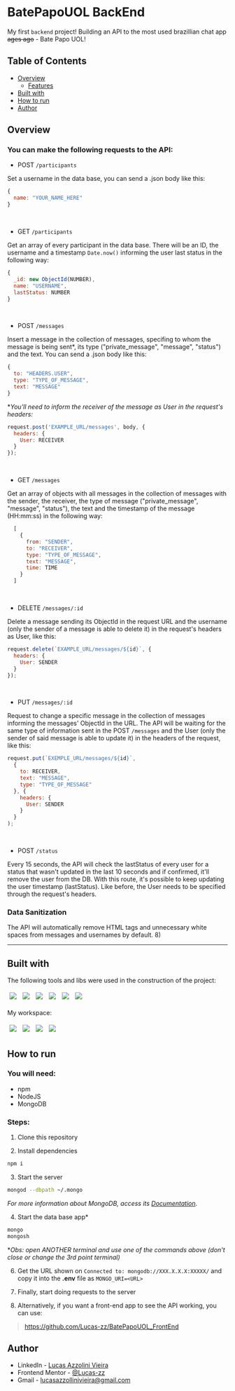 # BatePapoUOL BackEnd

My first ```backend``` project! Building an API to the most used brazillian chat app ~~ages ago~~ - Bate Papo UOL!

## Table of Contents

- [Overview](#overview)
  - [Features](#you-can-make-the-following-requests-to-the-api)
- [Built with](#built-with)
- [How to run](#how-to-run)
- [Author](#author)

## Overview

### You can make the following requests to the API:

- POST ```/participants```

Set a username in the data base, you can send a .json body like this:
```js
{
  name: "YOUR_NAME_HERE"
}
```
<br />

- GET ```/participants```

Get an array of every participant in the data base. There will be an ID, the username and a timestamp ```Date.now()``` informing the user last status in the following way:
```js
{
  _id: new ObjectId(NUMBER),
  name: "USERNAME",
  lastStatus: NUMBER
}
```
<br />

- POST ```/messages```

Insert a message in the collection of messages, specifing to whom the message is being sent*, its type ("private_message", "message", "status") and the text. You can send a .json body like this:
```js
{
  to: "HEADERS.USER",
  type: "TYPE_OF_MESSAGE",
  text: "MESSAGE"
}
```
**You'll need to inform the receiver of the message as User in the request's headers:*
```js
request.post('EXAMPLE_URL/messages', body, {
  headers: {
    User: RECEIVER
  }
});
```
<br />

- GET ```/messages```

Get an array of objects with all messages in the collection of messages with the sender, the receiver, the type of message ("private_message", "message", "status"), the text and the timestamp of the message (HH:mm:ss) in the following way:
```js
  [
    {
      from: "SENDER",
      to: "RECEIVER",
      type: "TYPE_OF_MESSAGE",
      text: "MESSAGE",
      time: TIME
    }
  ]
```
<br />

- DELETE ```/messages/:id```

Delete a message sending its ObjectId in the request URL and the username (only the sender of a message is able to delete it) in the request's headers as User, like this:
```js
request.delete(`EXAMPLE_URL/messages/${id}`, {
  headers: {
    User: SENDER
  }
});
```
<br />

- PUT ```/messages/:id```

Request to change a specific message in the collection of messages informing the messages' ObjectId in the URL. The API will be waiting for the same type of information sent in the POST ```/messages``` and the User (only the sender of said message is able to update it) in the headers of the request, like this:

```js
request.put(`EXEMPLE_URL/messages/${id}`,
  {
    to: RECEIVER,
    text: "MESSAGE",
    type: "TYPE_OF_MESSAGE"
  }, {
    headers: {
      User: SENDER
    }
  }
);
```

<br />

- POST ```/status```

Every 15 seconds, the API will check the lastStatus of every user for a status that wasn't updated in the last 10 seconds and if confirmed, it'll remove the user from the DB.
With this route, it's possible to keep updating the user timestamp (lastStatus). Like before, the User needs to be specified through the request's headers.

### Data Sanitization

The API will automatically remove HTML tags and unnecessary white spaces from messages and usernames by default. 8)

---

## Built with

The following tools and libs were used in the construction of the project: <br />

<p>
  <img style='margin: 5px' src='https://img.shields.io/badge/JavaScript-323330?style=for-the-badge&logo=javascript&logoColor=F7DF1E'>
  <img style='margin: 5px;' src="https://img.shields.io/badge/GIT-E44C30?style=for-the-badge&logo=git&logoColor=white">
  <img style='margin: 5px;' src="https://img.shields.io/badge/Node.js-339933?style=for-the-badge&logo=nodedotjs&logoColor=white">
  <img style='margin: 5px;' src="https://img.shields.io/badge/MongoDB-4EA94B?style=for-the-badge&logo=mongodb&logoColor=white">
  <img style='margin: 5px;' src="https://img.shields.io/badge/npm-CB3837?style=for-the-badge&logo=npm&logoColor=white">
  <img style='margin: 5px;' src="https://img.shields.io/badge/Express.js-000000?style=for-the-badge&logo=express&logoColor=white">
</p>

My workspace: <br />

<p>
  <img style='margin: 5px;' src="https://img.shields.io/badge/Visual_Studio_Code-0078D4?style=for-the-badge&logo=visual%20studio%20code&logoColor=white">
  <img style='margin: 5px;' src="https://img.shields.io/badge/Microsoft_Edge-0078D7?style=for-the-badge&logo=Microsoft-edge&logoColor=white">
  <img style='margin: 5px;' src="https://img.shields.io/badge/Ubuntu-E95420?style=for-the-badge&logo=ubuntu&logoColor=white">
  <img style='margin: 5px;' src="https://img.shields.io/badge/GitHub-100000?style=for-the-badge&logo=github&logoColor=white">
</p>

## How to run

### You will need:

- npm
- NodeJS
- MongoDB

### Steps:

1. Clone this repository


2. Install dependencies
```bash
npm i
```

3. Start the server
```bash
mongod --dbpath ~/.mongo
```
  *For more information about MongoDB, access its [Documentation](https://docs.mongodb.com/)*.

4. Start the data base app*
```bash
mongo
mongosh
```
**Obs: open ANOTHER terminal and use one of the commands above (don't close or change the 3rd point terminal)*
  
6. Get the URL shown on ```Connected to: mongodb://XXX.X.X.X:XXXXX/``` and copy it into the **.env** file as ```MONGO_URI=<URL>```

5. Finally, start doing requests to the server

6. Alternatively, if you want a front-end app to see the API working, you can use:
> https://github.com/Lucas-zz/BatePapoUOL_FrontEnd

## Author

- LinkedIn - [Lucas Azzolini Vieira](https://www.linkedin.com/in/azzolinilucas/)
- Frontend Mentor - [@Lucas-zz](https://www.frontendmentor.io/profile/Lucas-zz)
- Gmail - [lucasazzollinivieira@gmail.com](mailto:lucasazzollinivieira@gmail.com)
<!-- - Twitter - [@zulenno](https://twitter.com/zulenno) -->
